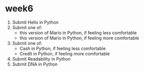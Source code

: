 # week6
1. Submit Hello in Python
2. Submit one of:
    * this version of Mario in Python, if feeling less comfortable
    * this version of Mario in Python, if feeling more comfortable
3. Submit one of:
    * Cash in Python, if feeling less comfortable
    * Credit in Python, if feeling more comfortable
4. Submit Readability in Python
5. Submit DNA in Python

